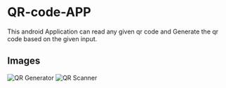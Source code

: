 # QR-code-APP

This android Application can read any given qr code and Generate the qr code based on the given input.

## Images 
![QR Generator](image/S1.png)
![QR Scanner](image/S2.png)
